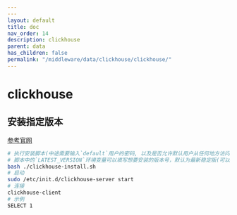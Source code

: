 ```yaml
---
---
layout: default
title: doc
nav_order: 14
description: clickhouse
parent: data
has_children: false
permalink: "/middleware/data/clickhouse/clickhouse/"
---
```


# clickhouse

## 安装指定版本

[参考官网](https://clickhouse.com/docs/zh/getting-started/install#from-tgz-archives)

```bash
# 执行安装脚本(中途需要输入`default`用户的密码, 以及是否允许默认用户从任何地方访问)
# 脚本中的`LATEST_VERSION`环境变量可以填写想要安装的版本号，默认为最新稳定版(可以在这里找版本[https://github.com/ClickHouse/ClickHouse/tags])
bash ./clickhouse-install.sh
# 启动
sudo /etc/init.d/clickhouse-server start
# 连接
clickhouse-client
# 示例
SELECT 1
```
